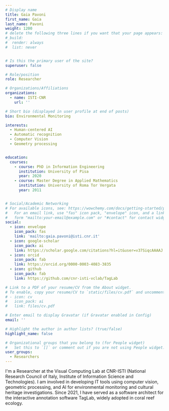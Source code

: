 ```yaml
---
# Display name
title: Gaia Pavoni
first_name: Gaia
last_name: Pavoni
weight: 1200
# delete the following three lines if you want that your page appears:
#_build:
#  render: always
#  list: never


# Is this the primary user of the site?
superuser: false

# Role/position
role: Researcher

# Organizations/Affiliations
organizations:
  - name: ISTI-CNR
    url: ''

# Short bio (displayed in user profile at end of posts)
bio: Environmental Monitoring

interests:
  - Human-centered AI
  - Automatic recognition
  - Computer Vision
  - Geometry processing


education:
  courses:
    - course: PhD in Information Engineering
      institution: University of Pisa
      year: 2020
    - course: Master Degree in Applied Mathematics
      institution: University of Roma Tor Vergata
      year: 2011


# Social/Academic Networking
# For available icons, see: https://wowchemy.com/docs/getting-started/page-builder/#icons
#   For an email link, use "fas" icon pack, "envelope" icon, and a link in the
#   form "mailto:your-email@example.com" or "#contact" for contact widget.
social:
  - icon: envelope
    icon_pack: fas
    link: 'mailto:gaia.pavoni@isti.cnr.it'
  - icon: google-scholar
    icon_pack: ai
    link: https://scholar.google.com/citations?hl=it&user=v37SiqcAAAAJ
  - icon: orcid
    icon_pack: fab
    link: https://orcid.org/0000-0003-4083-3835
  - icon: github
    icon_pack: fab
    link: https://github.com/cnr-isti-vclab/TagLab

# Link to a PDF of your resume/CV from the About widget.
# To enable, copy your resume/CV to `static/files/cv.pdf` and uncomment the lines below.
# - icon: cv
#   icon_pack: ai
#   link: files/cv.pdf

# Enter email to display Gravatar (if Gravatar enabled in Config)
email: ''

# Highlight the author in author lists? (true/false)
highlight_name: false

# Organizational groups that you belong to (for People widget)
#   Set this to `[]` or comment out if you are not using People widget.
user_groups:
  - Researchers
---
```


I'm a Researcher at the Visual Computing Lab at CNR-ISTI (National Research Council of Italy, Institute of Information Science and Technologies).
I am involved in developing IT tools using computer vision, geometric processing, and AI for environmental monitoring and cultural heritage investigations.
Since 2021, I have served as a software architect for the interactive annotation software TagLab, widely adopted in coral reef ecology.
